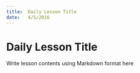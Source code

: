 ```yaml
---
title:  Daily Lesson Title
date:   4/5/2016
---
```


# Daily Lesson Title

Write lesson contents using Markdown format here